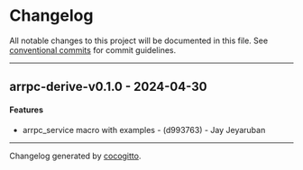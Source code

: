 # Changelog
All notable changes to this project will be documented in this file. See [conventional commits](https://www.conventionalcommits.org/) for commit guidelines.

- - -
## arrpc-derive-v0.1.0 - 2024-04-30
#### Features
- arrpc_service macro with examples - (d993763) - Jay Jeyaruban

- - -

Changelog generated by [cocogitto](https://github.com/cocogitto/cocogitto).